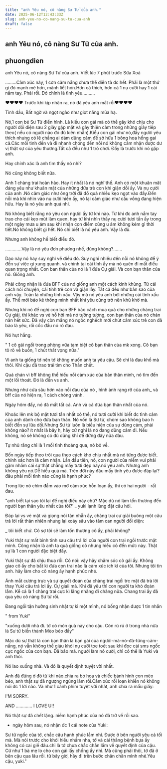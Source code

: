 ```yaml
---
title: "anh Yêu nó, cô nàng Sư Tử của anh."
date: 2025-06-12T12:43:33Z
slug: anh-yeu-no-co-nang-su-tu-cua-anh
draft: false
---
```


## anh Yêu nó, cô nàng Sư Tử của anh.

## phuongdien

anh Yêu nó, cô nàng Sư Tử của anh.
Viết lúc 7 phút trước Sửa Xoá
 
 
 
 
 
 
.........Cảm xúc này, 1 cơn cảm nắng chưa thể diễn tả đc hết. Phải là một thứ gì đó mạnh mẽ hơn, mãnh liết hơn.Hơn cả thích, hơn cả 1 nụ cười hay 1 cái nắm tay. Phải rồi. Đó chính là tình yêu..........
 
♥♥♥♥ Trước khi  kịp nhận ra, nó đã yêu anh mất rồi♥♥♥♥
 
Tình đầu, Bất ngờ và ngọt ngào như giọt nắng  mùa hạ.
 
Nó,1 con bé Sư Tử điển hình. Là kiểu con gái mà có thể gây khó chịu cho người đối diện sau 2 giây gặp mặt và gây thiện cảm trong những giây tiếp theo( nếu có người nào đó đủ kiên nhẫn).Kiểu con gái như nó,đầy người yêu thích nhưng có lẽ chẳng ai dám dũng cảm để sở hữu 1 bông hoa hồng gai cả.Các mối tình đến và đi nhanh chóng đến nỗi nó không cảm nhận được dư vị thật sự của yêu thương.Tất cả đều như 1 trò chơi. Đấy là trước khi nó gặp anh.
 
Hay chính xác là anh tìm thấy nó nhỉ?
 
Nó cũng không biết nữa.
 
 
 
Anh 1 chàng trai hoàn hảo. Hay ít nhất là nó nghĩ thế. Anh có một khuân măt đáng yêu như khuân mặt của những đứa trẻ con khi giận dỗi ấy. Và nụ cười của anh .Nó cảm giác như ông trời đã đổ quá nhiều kẹo ngọt vào đấy.Đến nỗi mà khi nhìn vào nụ cười hiền ấy, nó lại cảm giác như cầu vồng đang hiện hữu.  Hay là nó yêu anh quá nhỉ.
 
Nó không biết rằng nó yêu con người ấy từ khi nào. Từ khi đc anh nắm tay trao cho cái kẹo mút làm quen, hay từ khi nhìn thấy nụ cười tươi tắn ấy trong một ngày mưa u ám sau khi nhận con điểm cũng u ám không kém gì thời tiết.Nó không biết gì hết. Nó chỉ biết là nó yêu anh. Vậy là đủ.
 
 
 
Nhưng anh không hề biết điều đó.
 
.............Vậy là nó yêu đơn phương nhể, đúng không?.......
 
Dạo này nó hay suy nghĩ về điều đó. Suy nghĩ nhiều đến nỗi nó không để ý đến sự việc gì xung quanh. và chính tại cái tính ấy mà nó quên đi mất điều quan trọng nhất. Con ban thân của nó là 1 đứa Cự giải. Và con bạn thân của nó. Giống anh.
 
Phải công nhận là đứa BFF của nó giống anh một cách kinh khủng. Từ cái cách nói chuyện, cái tính trẻ con và giận lẫy. Tất cả đều như bản sao của anh vậy. Toàn là những tính xấu. Vậy mà nó yêu anh bởi những cái tính xấu ấy. Thế mới bảo kẻ thông minh nhất khi yêu cũng trở nên khù khờ mà.
 
Nhưng khi nó đề nghị con bạn BFF bảo cách mua quà cho những chàng trai Cự giải, thì khác vs vẻ hồ hởi mà nó tưởng tượng, con bạn thân của nó chán nản hết sức. Đã vậy còn mắng nó ngốc nghếch mới chút cảm xúc trẻ con đã bảo là yêu, rồi cốc đầu nó rõ đau.
 
Nó hụt hẫng.
 
" 1 cô gái ngồi trong phòng vừa tạm biệt cô bạn thân của mk xong. Cô bạn tỏ rõ vẻ buồn, 1 chút thất vọng nữa."
 
Vì anh ta giống tớ nên tớ không muốn anh ta yêu cậu. Sẽ chỉ là đau khổ mà thôi. Khi cậu đã trao trái tim cho Thần chết.
 
Quá chán vì bff không thể hiểu nổi cảm xúc của bản thân mình, nó tìm đến một lối thoát. Đó là đến vs anh.
 
Nhưng  như cứa sâu hơn vào nỗi đau của nó , hình ảnh rạng rỡ của anh_ và bff của nó hiện ra, 1 cách chóng vánh.
 
Ngày hôm đấy, nó đã mất tất cả. Anh và cả đứa bạn thân nhất của nó.
 
Khoác lên mk bộ mặt tươi tắn nhất có thể, nó tươi cười khi biết đc tình cảm của anh dành cho đứa bạn thân. Nó vốn là Sư tử, chòm sao không bao h biết đến sự lừa dối.Nhưng Sư tử luôn là biểu hiện của sự dũng cảm, phải không nào? ít nhất là bây h, hãy cứ nghĩ là nó đang dũng cảm đi. Nếu không, nó sẽ không có đủ dũng khí để đứng đây nữa đâu.
 
Tự nhủ rằng chỉ là 1 mối tình thoáng qua, nó bỏ về.
 
Bốn ngày tiếp theo trôi qua theo cách khó chịu nhất mà nó từng được biết. chính xác hơn là cảm nhận. Lần đầu tiên, nó, con người của niềm vui phải gặm nhấm cái sự thật chẳng mấy tươi đẹp này.nó yêu anh. Nhưng anh không yêu nó.Dễ hiểu quá mà. Trên đời này đâu mấy tình yêu được đáp lại? đâu phải mối tình nào cũng là hạnh phúc?
 
Trong lúc nó chìm đắm vào mớ cảm xúc hỗn loạn ấy, thì có hai người - rất đau.
 
"anh biết tại sao tôi lại đề nghị điều này chứ? Mặc dù nó làm tổn thương đến người bạn thân yêu nhất của tôi?' _ yuki lạnh lùng đặt câu hỏi.
 
Đáp lại vs vẻ mặt và giọng nói tàn nhẫn ấy, chàng trai cự giải buông một câu trả lời rất thản nhiên nhưng lại xoáy sâu vào tâm can người đối diện:
 
_ tôi biết chứ. Cô sợ tôi sẽ làm tổn thương cô ấy, phải không?
 
Yuki thật sự mất bình tĩnh sau câu trả lời của người con trai ngồi trước mặt mình. Công nhận là anh ta quá giống cô nhưng hiểu cô đến mức này. Thật sự là 1 con người  đặc biệt đấy.
 
Yuki thật sự đã chịu thua rồi. Cô nói: vậy hãy chăm sóc cô gái ấy. Không giao cô ấy cho bất kì đứa con trai nào là càm xúc ích kỉ của tôi. Nhưng tôi tin anh. hãy làm cho cô nàng ấy hạnh phúc nhé.
 
Ánh mắt cương trực và sự quyết đoán của chàng trai ngồi trc mặt đã trả lời thay Yuki câu trả lơi ấy. Cự giaii mà. Khi đã yêu thì con người ta khó đoán lắm. Kể cả là 1 chàng trai cực kì lăng nhăng đi chăng nữa. Chang trai ấy đã qua yêu cô nàng Sư tử rồi.
 
Đang ngồi tận hưởng sinh nhật tự kỉ một mình, nó bống nhận được 1 tin nhắn
 
" from Yuki"
 
"xuống dưới nhà đi. tớ có món quà này cho cậu. Còn rú rú ở trong nhà nữa là Sư tử biến thành Mèo béo đấy"
 
Mặc dù sự thật là con bạn thân là bạn gái của người-mà-nó-đã-từng-cảm-nắng, nó vẫn không thể giáu khỏi nụ cười toe toét sau khi đọc cái sms ngốc cực ngốc của con bạn. Đã bảo mà. người làm nó cười, chỉ có thể là Yuki và anh thôi.
 
Nó lao xuống nhà. Và đó là quyết định tuyệt vời nhất.
 
Anh đã đứng ở đó từ khi nào.chìa ra bó hoa và chiếc bánh hình con mèo béo, anh thật sự đã ngượng ngùng lắm rồi.Cảm xúc rối loạn khiến nó không nói đc 1 lời nào. Và như 1 cảnh phim tuyệt vời nhât, anh chìa ra mẩu giấy:
 
I'M SORRY.
 
AND ............. I LOVE U!!
 
Nó thật sự đã chết lặng. niềm hạnh phúc của nó đã trở về rồi sao.
 
* ngày hôm sau, nó nhận đc 1 cái note của Yuki:
 
Sư tử ngốc của tớ, chắc cậu hạnh phúc lắm nhỉ. Được ở bên người yêu cả tối mà. Mà nói trước cho khỏi hiểu nhầm nha, tớ và  cái thằng bệnh bựa ấy không có cai giề đâu.chỉ là tớ chưa chắc chắn lắm về quyết định của cậu. Cứ như 1 bà mẹ lo cho con gái lấy chồng ấy nhỉ. Mà cũng phải thôi, tớ đã ở bên cậu qua lâu rồi. từ bây giờ, hãy đi trên bước chân chân mình nhé.Yêu cậu, yuki."